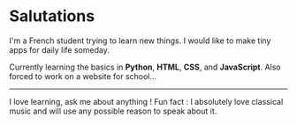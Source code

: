 # Salutations

I'm a French student trying to learn new things. I would like to make tiny apps for daily life someday.

Currently learning the basics in **Python**, **HTML**, **CSS**, and **JavaScript**. Also forced to work on a website for school...

---

I love learning, ask me about anything !
Fun fact : I absolutely love classical music and will use any possible reason to speak about it.
